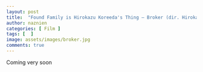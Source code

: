 ```yaml
---
layout: post
title:  "Found Family is Hirokazu Koreeda's Thing — Broker (dir. Hirokazu Koreeda, 2022)"
author: naznien
categories: [ Film ]
tags: [  ]
image: assets/images/broker.jpg
comments: true
---
```

Coming very soon

